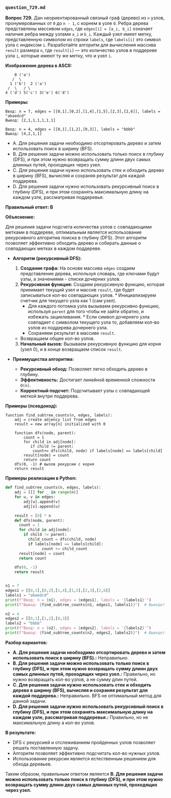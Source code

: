 ### `question_729.md`

**Вопрос 729.** Дан неориентированный связный граф (дерево) из `n` узлов, пронумерованных от `0` до `n - 1`, с корнем в узле `0`. Ребра дерева представлены массивом `edges`, где `edges[i] = [a_i, b_i]` означает наличие ребра между узлами `a_i` и `b_i`. Каждый узел имеет метку, представленную символом из строки `labels`, где `labels[i]` это символ узла с индексом `i`. Разработайте алгоритм для вычисления массива `result` размера `n`, где `result[i]` — это количество узлов в поддереве узла `i`, которые имеют ту же метку, что и узел `i`.

**Изображение дерева в ASCII:**
```
    0 ('a')
   /  \
  1 ('b')  2 ('a')
 /  \   / \
4 ('d') 5('c') 3('e') 6('d')
```
**Примеры:**
```
Ввод: n = 7, edges = [[0,1],[0,2],[1,4],[1,5],[2,3],[2,6]], labels = "abaedcd"
Вывод: [2,1,1,1,1,1,1]

Ввод: n = 4, edges = [[0,1],[1,2],[0,3]], labels = "bbbb"
Вывод: [4,2,1,1]
```

-  A.  Для решения задачи необходимо отсортировать дерево и затем использовать поиск в ширину (BFS).
-   B. Для решения задачи можно использовать только поиск в глубину (DFS), и при этом нужно возвращать  сумму длинн двух самых длинных путей, проходящих через узел.
-   C. Для решения задачи нужно использовать стек и обходить дерево в ширину (BFS), вычисляя и сохраняя результат для каждой поддерева.
-  D.  Для решения задачи нужно использовать рекурсивный поиск в глубину (DFS), и при этом сохранять максимальную длину на каждом узле, рассматривая поддеревья.

**Правильный ответ: B**

**Объяснение:**

Для решения задачи подсчета количества узлов с совпадающими метками в поддереве, оптимальным является использование рекурсивного алгоритма поиска в глубину (DFS). Этот алгоритм позволяет эффективно обходить дерево и собирать данные о совпадающих метках в каждом поддереве.

*   **Алгоритм (рекурсивный DFS):**
    1.  **Создание графа:** На основе массива `edges` создаем представление дерева, используя словарь, где ключами будут узлы, а значениями - списки дочерних узлов.
    2.   **Рекурсивная функция:**  Создаем рекурсивную функцию, которая принимает текущий узел и массив  `result`, где будет записываться кол-во совпадающих узлов.
        *  Инициализируем  счетчик для  текущего узла  как 1 (сам узел).
         *  Для каждого потомка  узла вызываем рекурсивно  функцию,  используя `parent` для того чтобы не зайти обратно, и избежать  зацикливания.
        *  Если  символ дочернего  узла  совпадает с символом  текущего узла то, добавляем кол-во узлов из поддерева дочернего узла.
         *  Сохраняем результат  в  массиве `result`.
     *  Возвращаем общее кол-во узлов.
    3. **Начальный вызов:** Вызываем рекурсивную функцию для корня (узел 0), и в конце возвращаем список `result`.

*   **Преимущества алгоритма:**
    *   **Рекурсивный обход:** Позволяет легко обходить дерево в глубину.
    *  **Эффективность:** Достигает линейной  временной сложности `O(n)`.
    *   **Корректный подсчет:** Подсчитывает  узлы  с совпадающей меткой внутри  поддерева.

**Примеры (псевдокод):**
```
function find_subtree_counts(n, edges, labels):
    adj = create adjency list from edges
    result = new array[n] initialized with 0

    function dfs(node, parent):
        count = 1
        for child in adj[node]:
           if child != parent:
            count+= dfs(child, node) if labels[node] == labels[child]
        result[node] = count
        return count
    dfs(0, -1) # вызов рекурсии с корня
    return result
```
**Примеры реализации в Python:**
```python
def find_subtree_counts(n, edges, labels):
    adj = [[] for _ in range(n)]
    for u, v in edges:
        adj[u].append(v)
        adj[v].append(u)

    result = [0] * n
    def dfs(node, parent):
      count = 1
      for child in adj[node]:
        if child != parent:
          child_count = dfs(child, node)
          if labels[node] == labels[child]:
                count += child_count
      result[node] = count
      return count

    dfs(0, -1)
    return result


n1 = 7
edges1 = [[0,1],[0,2],[1,4],[1,5],[2,3],[2,6]]
labels1 = "abaedcd"
print(f"Ввод: n = {n1}, edges = {edges1}, labels = '{labels1}'")
print(f"Вывод: {find_subtree_counts(n1, edges1, labels1)}")  # Выведет [2, 1, 1, 1, 1, 1, 1]

n2 = 4
edges2 = [[0,1],[1,2],[0,3]]
labels2 = "bbbb"
print(f"Ввод: n = {n2}, edges = {edges2}, labels = '{labels2}'")
print(f"Вывод: {find_subtree_counts(n2, edges2, labels2)}")  # Выведет: [4, 2, 1, 1]
```

**Разбор вариантов:**
*  **A. Для решения задачи необходимо отсортировать дерево и затем использовать поиск в ширину (BFS).:** Неправильно.
*   **B. Для решения задачи можно использовать только поиск в глубину (DFS), и при этом нужно возвращать сумму длинн двух самых длинных путей, проходящих через узел.:**  Правильно, но нужно возвращать  кол-во узлов, а не сумму длин путей.
*   **C. Для решения задачи нужно использовать стек и обходить дерево в ширину (BFS), вычисляя и сохраняя результат для каждой поддерева.:** Неправильно. BFS не оптимальный метод для данной задачи.
*   **D. Для решения задачи нужно использовать рекурсивный поиск в глубину (DFS), и при этом сохранять максимальную длину на каждом узле, рассматривая поддеревья.:** Правильно, но не максимальную длину а кол-во узлов.

**В результате:**
*  DFS  с рекурсией и отслеживанием пройденных узлов позволяет  решать поставленную задачу.
*  Алгоритм  позволяет  эффективно подсчитать кол-во нужных узлов.
*  Использование рекурсии является естественным решением для обхода деревьев.

Таким образом, правильным ответом является **B. Для решения задачи можно использовать только поиск в глубину (DFS),
и при этом нужно возвращать  сумму длинн двух самых длинных путей, проходящих через узел.**
